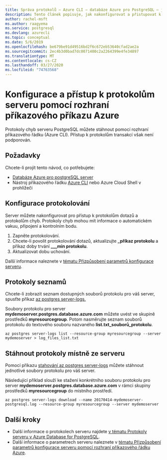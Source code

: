 ```yaml
---
title: Správa protokolů – Azure CLI – databáze Azure pro PostgreSQL – jeden server
description: Tento článek popisuje, jak nakonfigurovat a přistupovat k protokolům serveru (.soubory protokolu) v Azure Database for PostgreSQL – single server pomocí rozhraní příkazového příkazu k webu Azure.
author: rachel-msft
ms.author: raagyema
ms.service: postgresql
ms.devlang: azurecli
ms.topic: conceptual
ms.date: 5/6/2019
ms.openlocfilehash: be679be91d49516bd2f6c672eb53640cfad2ae2a
ms.sourcegitcommit: 2ec4b3d0bad7dc0071400c2a2264399e4fe34897
ms.translationtype: MT
ms.contentlocale: cs-CZ
ms.lasthandoff: 03/27/2020
ms.locfileid: "74763568"
---
```

# <a name="configure-and-access-server-logs-by-using-azure-cli"></a>Konfigurace a přístup k protokolům serveru pomocí rozhraní příkazového příkazu Azure
Protokoly chyb serveru PostgreSQL můžete stáhnout pomocí rozhraní příkazového řádku (Azure CLI). Přístup k protokolům transakcí však není podporován. 

## <a name="prerequisites"></a>Požadavky
Chcete-li projít tento návod, co potřebujete:
- [Databáze Azure pro postgreSQL server](quickstart-create-server-database-azure-cli.md)
- Nástroj příkazového řádku [Azure CLI](/cli/azure/install-azure-cli) nebo Azure Cloud Shell v prohlížeči

## <a name="configure-logging"></a>Konfigurace protokolování
Server můžete nakonfigurovat pro přístup k protokolům dotazů a protokolům chyb. Protokoly chyb mohou mít informace o automatickém vakuu, připojení a kontrolním bodu.
1. Zapněte protokolování.
2. Chcete-li povolit protokolování dotazů, aktualizujte **\_příkaz protokolu** a příkaz doby trvání **\_\_\_min protokolu**.
3. Aktualizovat dobu uchování.

Další informace naleznete v [tématu Přizpůsobení parametrů konfigurace serveru](howto-configure-server-parameters-using-cli.md).

## <a name="list-logs"></a>Protokoly seznamů
Chcete-li zobrazit seznam dostupných souborů protokolu pro váš server, spusťte příkaz [az postgres server-logs.](/cli/azure/postgres/server-logs)

Soubory protokolu pro server **mydemoserver.postgres.database.azure.com** můžete uvést ve skupině prostředků **myresourcegroup**. Potom nasměrujte seznam souborů protokolu do textového souboru nazvaného **list.txt\_souborů\_protokolu**.
```azurecli-interactive
az postgres server-logs list --resource-group myresourcegroup --server mydemoserver > log_files_list.txt
```
## <a name="download-logs-locally-from-the-server"></a>Stáhnout protokoly místně ze serveru
Pomocí příkazu [stahování az postgres server-logs](/cli/azure/postgres/server-logs) můžete stáhnout jednotlivé soubory protokolu pro váš server. 

Následující příklad slouží ke stažení konkrétního souboru protokolu pro server **mydemoserver.postgres.database.azure.com** v rámci skupiny prostředků **myresourcegroup** do místního prostředí.
```azurecli-interactive
az postgres server-logs download --name 20170414-mydemoserver-postgresql.log --resource-group myresourcegroup --server mydemoserver
```
## <a name="next-steps"></a>Další kroky
- Další informace o protokolech serveru najdete [v tématu Protokoly serveru v Azure Database for PostgreSQL](concepts-server-logs.md).
- Další informace o parametrech serveru naleznete v [tématu Přizpůsobení parametrů konfigurace serveru pomocí rozhraní příkazového řádku Azure](howto-configure-server-parameters-using-cli.md).
